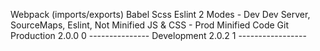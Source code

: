 Webpack (imports/exports)
	Babel
	Scss
	Eslint
	2 Modes
		- Dev
			Dev Server, SourceMaps, Eslint, Not Minified JS & CSS
		- Prod
			Minified Code
Git
	Production
		2.0.0
		0 ---------------
	Development
		2.0.2
		1 -----------------